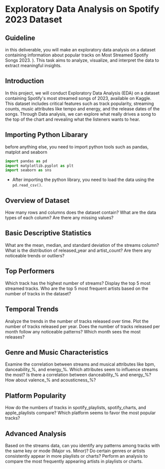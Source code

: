 # Exploratory Data Analysis on Spotify 2023 Dataset

## Guideline
in this deliverable, you will make an exploratory data analysis on a dataset containing information about popular tracks on Most Streamed Spotify Songs 2023. ). This task aims to analyze, visualize, and interpret the data to extract meaningful insights.

## Introduction
In this project, we will conduct Exploratory Data Analysis (EDA) on a dataset containing Spotify's most streamed songs of 2023, available on Kaggle. This dataset includes critical features such as track popularity, streaming counts, music attributes like tempo and energy, and the release dates of the songs. Through Data analysis, we can explore what really drives a song to the top of the chart and revealing what the listeners wants to hear. 

## Importing Python Libarary 
before anything else, you need to import python tools such as pandas, matplot and seaborn

```python
import pandas as pd
import matplotlib.pyplot as plt
import seaborn as sns
```

- After importing the python library, you need to load the data using the `pd.read_csv()`. 



## Overview of Dataset

How many rows and columns does the dataset contain?
What are the data types of each column? Are there any missing values?

## Basic Descriptive Statistics
What are the mean, median, and standard deviation of the streams column?
What is the distribution of released_year and artist_count? Are there any noticeable trends or outliers?

## Top Performers
Which track has the highest number of streams? Display the top 5 most streamed tracks.
Who are the top 5 most frequent artists based on the number of tracks in the dataset?

## Temporal Trends
Analyze the trends in the number of tracks released over time. Plot the number of tracks released per year.
Does the number of tracks released per month follow any noticeable patterns? Which month sees the most releases?

## Genre and Music Characteristics
Examine the correlation between streams and musical attributes like bpm, danceability_%, and energy_%. Which attributes seem to influence streams the most?
Is there a correlation between danceability_% and energy_%? How about valence_% and acousticness_%?

## Platform Popularity
 How do the numbers of tracks in spotify_playlists, spotify_charts, and apple_playlists compare? Which platform seems to favor the most popular tracks?
 
## Advanced Analysis
Based on the streams data, can you identify any patterns among tracks with the same key or mode (Major vs. Minor)?
Do certain genres or artists consistently appear in more playlists or charts? Perform an analysis to compare the most frequently appearing artists in playlists or charts.
